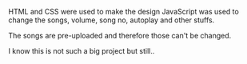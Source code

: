 HTML and CSS were used to make the design
JavaScript was used to change the songs, volume, song no, autoplay and other stuffs.

The songs are pre-uploaded and therefore those can't be changed.

I know this is not such a big project but still..
